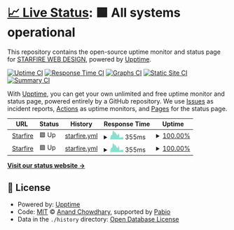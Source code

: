 # [📈 Live Status](https://starfireweb.github.io/UptimeMonitors): <!--live status--> **🟩 All systems operational**

This repository contains the open-source uptime monitor and status page for [STARFIRE WEB DESIGN](https://starfirewebdesign.com/), powered by [Upptime](https://github.com/upptime/upptime).

[![Uptime CI](https://github.com/starfireweb/UptimeMonitors/workflows/Uptime%20CI/badge.svg)](https://github.com/starfireweb/UptimeMonitors/actions?query=workflow%3A%22Uptime+CI%22)
[![Response Time CI](https://github.com/starfireweb/UptimeMonitors/workflows/Response%20Time%20CI/badge.svg)](https://github.com/starfireweb/UptimeMonitors/actions?query=workflow%3A%22Response+Time+CI%22)
[![Graphs CI](https://github.com/starfireweb/UptimeMonitors/workflows/Graphs%20CI/badge.svg)](https://github.com/starfireweb/UptimeMonitors/actions?query=workflow%3A%22Graphs+CI%22)
[![Static Site CI](https://github.com/starfireweb/UptimeMonitors/workflows/Static%20Site%20CI/badge.svg)](https://github.com/starfireweb/UptimeMonitors/actions?query=workflow%3A%22Static+Site+CI%22)
[![Summary CI](https://github.com/starfireweb/UptimeMonitors/workflows/Summary%20CI/badge.svg)](https://github.com/starfireweb/UptimeMonitors/actions?query=workflow%3A%22Summary+CI%22)

With [Upptime](https://upptime.js.org), you can get your own unlimited and free uptime monitor and status page, powered entirely by a GitHub repository. We use [Issues](https://github.com/starfireweb/UptimeMonitors/issues) as incident reports, [Actions](https://github.com/starfireweb/UptimeMonitors/actions) as uptime monitors, and [Pages](https://starfireweb.github.io/UptimeMonitors) for the status page.

<!--start: status pages-->
<!-- This summary is generated by Upptime (https://github.com/upptime/upptime) -->
<!-- Do not edit this manually, your changes will be overwritten -->
<!-- prettier-ignore -->
| URL | Status | History | Response Time | Uptime |
| --- | ------ | ------- | ------------- | ------ |
| <img alt="" src="https://icons.duckduckgo.com/ip3/www.starfirewebdesign.com.ico" height="13"> [Starfire](https://www.starfirewebdesign.com) | 🟩 Up | [starfire.yml](https://github.com/starfireweb/UptimeMonitors/commits/HEAD/history/starfire.yml) | <details><summary><img alt="Response time graph" src="./graphs/starfire/response-time-week.png" height="20"> 355ms</summary><br><a href="https://starfireweb.github.io/UptimeMonitors/history/starfire"><img alt="Response time 253" src="https://img.shields.io/endpoint?url=https%3A%2F%2Fraw.githubusercontent.com%2Fstarfireweb%2FUptimeMonitors%2FHEAD%2Fapi%2Fstarfire%2Fresponse-time.json"></a><br><a href="https://starfireweb.github.io/UptimeMonitors/history/starfire"><img alt="24-hour response time 134" src="https://img.shields.io/endpoint?url=https%3A%2F%2Fraw.githubusercontent.com%2Fstarfireweb%2FUptimeMonitors%2FHEAD%2Fapi%2Fstarfire%2Fresponse-time-day.json"></a><br><a href="https://starfireweb.github.io/UptimeMonitors/history/starfire"><img alt="7-day response time 355" src="https://img.shields.io/endpoint?url=https%3A%2F%2Fraw.githubusercontent.com%2Fstarfireweb%2FUptimeMonitors%2FHEAD%2Fapi%2Fstarfire%2Fresponse-time-week.json"></a><br><a href="https://starfireweb.github.io/UptimeMonitors/history/starfire"><img alt="30-day response time 291" src="https://img.shields.io/endpoint?url=https%3A%2F%2Fraw.githubusercontent.com%2Fstarfireweb%2FUptimeMonitors%2FHEAD%2Fapi%2Fstarfire%2Fresponse-time-month.json"></a><br><a href="https://starfireweb.github.io/UptimeMonitors/history/starfire"><img alt="1-year response time 253" src="https://img.shields.io/endpoint?url=https%3A%2F%2Fraw.githubusercontent.com%2Fstarfireweb%2FUptimeMonitors%2FHEAD%2Fapi%2Fstarfire%2Fresponse-time-year.json"></a></details> | <details><summary><a href="https://starfireweb.github.io/UptimeMonitors/history/starfire">100.00%</a></summary><a href="https://starfireweb.github.io/UptimeMonitors/history/starfire"><img alt="All-time uptime 99.65%" src="https://img.shields.io/endpoint?url=https%3A%2F%2Fraw.githubusercontent.com%2Fstarfireweb%2FUptimeMonitors%2FHEAD%2Fapi%2Fstarfire%2Fuptime.json"></a><br><a href="https://starfireweb.github.io/UptimeMonitors/history/starfire"><img alt="24-hour uptime 100.00%" src="https://img.shields.io/endpoint?url=https%3A%2F%2Fraw.githubusercontent.com%2Fstarfireweb%2FUptimeMonitors%2FHEAD%2Fapi%2Fstarfire%2Fuptime-day.json"></a><br><a href="https://starfireweb.github.io/UptimeMonitors/history/starfire"><img alt="7-day uptime 100.00%" src="https://img.shields.io/endpoint?url=https%3A%2F%2Fraw.githubusercontent.com%2Fstarfireweb%2FUptimeMonitors%2FHEAD%2Fapi%2Fstarfire%2Fuptime-week.json"></a><br><a href="https://starfireweb.github.io/UptimeMonitors/history/starfire"><img alt="30-day uptime 99.46%" src="https://img.shields.io/endpoint?url=https%3A%2F%2Fraw.githubusercontent.com%2Fstarfireweb%2FUptimeMonitors%2FHEAD%2Fapi%2Fstarfire%2Fuptime-month.json"></a><br><a href="https://starfireweb.github.io/UptimeMonitors/history/starfire"><img alt="1-year uptime 99.65%" src="https://img.shields.io/endpoint?url=https%3A%2F%2Fraw.githubusercontent.com%2Fstarfireweb%2FUptimeMonitors%2FHEAD%2Fapi%2Fstarfire%2Fuptime-year.json"></a></details>
| <img alt="" src="https://icons.duckduckgo.com/ip3/starfirewebdesign.com.ico" height="13"> [Starfire](https://starfirewebdesign.com) | 🟩 Up | [starfire.yml](https://github.com/starfireweb/UptimeMonitors/commits/HEAD/history/starfire.yml) | <details><summary><img alt="Response time graph" src="./graphs/starfire/response-time-week.png" height="20"> 355ms</summary><br><a href="https://starfireweb.github.io/UptimeMonitors/history/starfire"><img alt="Response time 253" src="https://img.shields.io/endpoint?url=https%3A%2F%2Fraw.githubusercontent.com%2Fstarfireweb%2FUptimeMonitors%2FHEAD%2Fapi%2Fstarfire%2Fresponse-time.json"></a><br><a href="https://starfireweb.github.io/UptimeMonitors/history/starfire"><img alt="24-hour response time 134" src="https://img.shields.io/endpoint?url=https%3A%2F%2Fraw.githubusercontent.com%2Fstarfireweb%2FUptimeMonitors%2FHEAD%2Fapi%2Fstarfire%2Fresponse-time-day.json"></a><br><a href="https://starfireweb.github.io/UptimeMonitors/history/starfire"><img alt="7-day response time 355" src="https://img.shields.io/endpoint?url=https%3A%2F%2Fraw.githubusercontent.com%2Fstarfireweb%2FUptimeMonitors%2FHEAD%2Fapi%2Fstarfire%2Fresponse-time-week.json"></a><br><a href="https://starfireweb.github.io/UptimeMonitors/history/starfire"><img alt="30-day response time 291" src="https://img.shields.io/endpoint?url=https%3A%2F%2Fraw.githubusercontent.com%2Fstarfireweb%2FUptimeMonitors%2FHEAD%2Fapi%2Fstarfire%2Fresponse-time-month.json"></a><br><a href="https://starfireweb.github.io/UptimeMonitors/history/starfire"><img alt="1-year response time 253" src="https://img.shields.io/endpoint?url=https%3A%2F%2Fraw.githubusercontent.com%2Fstarfireweb%2FUptimeMonitors%2FHEAD%2Fapi%2Fstarfire%2Fresponse-time-year.json"></a></details> | <details><summary><a href="https://starfireweb.github.io/UptimeMonitors/history/starfire">100.00%</a></summary><a href="https://starfireweb.github.io/UptimeMonitors/history/starfire"><img alt="All-time uptime 99.65%" src="https://img.shields.io/endpoint?url=https%3A%2F%2Fraw.githubusercontent.com%2Fstarfireweb%2FUptimeMonitors%2FHEAD%2Fapi%2Fstarfire%2Fuptime.json"></a><br><a href="https://starfireweb.github.io/UptimeMonitors/history/starfire"><img alt="24-hour uptime 100.00%" src="https://img.shields.io/endpoint?url=https%3A%2F%2Fraw.githubusercontent.com%2Fstarfireweb%2FUptimeMonitors%2FHEAD%2Fapi%2Fstarfire%2Fuptime-day.json"></a><br><a href="https://starfireweb.github.io/UptimeMonitors/history/starfire"><img alt="7-day uptime 100.00%" src="https://img.shields.io/endpoint?url=https%3A%2F%2Fraw.githubusercontent.com%2Fstarfireweb%2FUptimeMonitors%2FHEAD%2Fapi%2Fstarfire%2Fuptime-week.json"></a><br><a href="https://starfireweb.github.io/UptimeMonitors/history/starfire"><img alt="30-day uptime 99.46%" src="https://img.shields.io/endpoint?url=https%3A%2F%2Fraw.githubusercontent.com%2Fstarfireweb%2FUptimeMonitors%2FHEAD%2Fapi%2Fstarfire%2Fuptime-month.json"></a><br><a href="https://starfireweb.github.io/UptimeMonitors/history/starfire"><img alt="1-year uptime 99.65%" src="https://img.shields.io/endpoint?url=https%3A%2F%2Fraw.githubusercontent.com%2Fstarfireweb%2FUptimeMonitors%2FHEAD%2Fapi%2Fstarfire%2Fuptime-year.json"></a></details>

<!--end: status pages-->

[**Visit our status website →**](https://starfireweb.github.io/UptimeMonitors)

## 📄 License

- Powered by: [Upptime](https://github.com/upptime/upptime)
- Code: [MIT](./LICENSE) © [Anand Chowdhary](https://anandchowdhary.com), supported by [Pabio](https://pabio.com)
- Data in the `./history` directory: [Open Database License](https://opendatacommons.org/licenses/odbl/1-0/)

